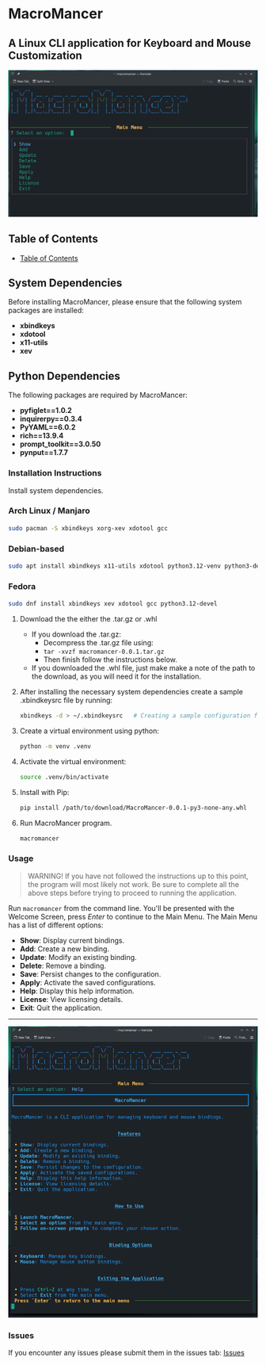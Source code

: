 # MacroMancer

## A Linux CLI application for Keyboard and Mouse Customization

![Screenshot of opening screen](assets/images/main_menu.png)

## Table of Contents

- [Table of Contents](table_of_contents.md)

## System Dependencies

Before installing MacroMancer, please ensure that the following system packages are installed:

- **xbindkeys**
- **xdotool**
- **x11-utils**
- **xev**

## Python Dependencies

The following packages are required by MacroMancer:

- **pyfiglet==1.0.2**
- **inquirerpy==0.3.4**
- **PyYAML==6.0.2**
- **rich==13.9.4**
- **prompt_toolkit==3.0.50**
- **pynput==1.7.7**

### Installation Instructions

Install system dependencies.

### Arch Linux / Manjaro

```bash
sudo pacman -S xbindkeys xorg-xev xdotool gcc
```

### Debian-based

```bash
sudo apt install xbindkeys x11-utils xdotool python3.12-venv python3-dev build-essential
```

### Fedora

```bash
sudo dnf install xbindkeys xev xdotool gcc python3.12-devel
```

1. Download the the either the .tar.gz or .whl
    - If you download the .tar.gz:
        - Decompress the .tar.gz file using:
        - `tar -xvzf macromancer-0.0.1.tar.gz`
        - Then finish follow the instructions below.
    - If you downloaded the .whl file, just make make a note of the path to the download, as you will need it for the installation.
2. After installing the necessary system dependencies create a sample .xbindkeysrc file by running:

    ```bash
    xbindkeys -d > ~/.xbindkeysrc   # Creating a sample configuration file in    
    ```

3. Create a virtual environment using python:

    ```bash
    python -m venv .venv
    ```

4. Activate the virtual environment:

    ```bash
    source .venv/bin/activate
    ```

5. Install with Pip:

    ```bash
    pip install /path/to/download/MacroMancer-0.0.1-py3-none-any.whl
    ```

6. Run MacroMancer program.

    ```bash
    macromancer
    ```

### Usage
>
>WARNING! If you have not followed the instructions up to this point, the program will most likely not work.
> Be sure to complete all the above steps before trying to proceed to running the application.

Run `macromancer` from the command line.
You'll be presented with the Welcome Screen, press *Enter* to continue to the Main Menu.
The Main Menu has a list of different options:

- **Show**: Display current bindings.
- **Add**: Create a new binding.
- **Update**: Modify an existing binding.
- **Delete**: Remove a binding.
- **Save**: Persist changes to the configuration.
- **Apply**: Activate the saved configurations.
- **Help**: Display this help information.
- **License**: View licensing details.
- **Exit**: Quit the application.

---

![Screenshot of help](assets/images/help.png)

### Issues

If you encounter any issues please submit them in the issues tab:
[Issues](https://github.com/Alexander-N-Shelton/MacroMancer/issues)
